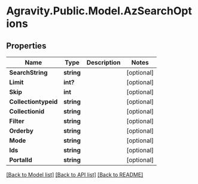 # Agravity.Public.Model.AzSearchOptions

## Properties

Name | Type | Description | Notes
------------ | ------------- | ------------- | -------------
**SearchString** | **string** |  | [optional] 
**Limit** | **int?** |  | [optional] 
**Skip** | **int** |  | [optional] 
**Collectiontypeid** | **string** |  | [optional] 
**Collectionid** | **string** |  | [optional] 
**Filter** | **string** |  | [optional] 
**Orderby** | **string** |  | [optional] 
**Mode** | **string** |  | [optional] 
**Ids** | **string** |  | [optional] 
**PortalId** | **string** |  | [optional] 

[[Back to Model list]](../README.md#documentation-for-models) [[Back to API list]](../README.md#documentation-for-api-endpoints) [[Back to README]](../README.md)

